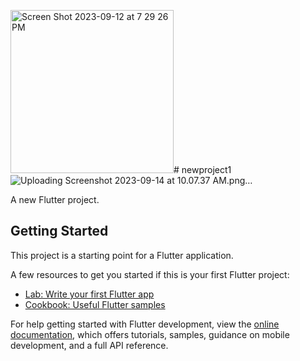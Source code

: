 <img width="261" alt="Screen Shot 2023-09-12 at 7 29 26 PM" src="https://github.com/MOT3Z19/Go_digital_1/assets/78319903/c3571c58-3fc6-4146-bf19-2d02e29992b0"># newproject1
![Uploading Screenshot 2023-09-14 at 10.07.37 AM.png…]()

A new Flutter project.

## Getting Started

This project is a starting point for a Flutter application.

A few resources to get you started if this is your first Flutter project:

- [Lab: Write your first Flutter app](https://docs.flutter.dev/get-started/codelab)
- [Cookbook: Useful Flutter samples](https://docs.flutter.dev/cookbook)

For help getting started with Flutter development, view the
[online documentation](https://docs.flutter.dev/), which offers tutorials,
samples, guidance on mobile development, and a full API reference.
